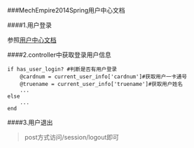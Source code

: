 ###MechEmpire2014Spring用户中心文档

####1.用户登录

参照[用户中心文档][1]

####2.controller中获取登录用户信息

    if has_user_login? #判断是否有用户登录
    	@cardnum = current_user_info['cardnum']#获取用户一卡通号
    	@truename = current_user_info['truename']#获取用户姓名 
    	...
    else
    	...
    end
    
####3.用户退出

>post方式访问/session/logout即可




  [1]: https://github.com/HeraldStudio/herald_user_account/blob/master/README.md中心文档